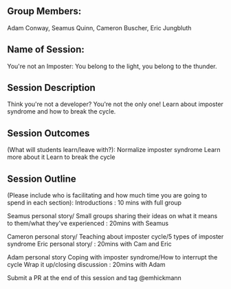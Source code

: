 ## Group Members:
Adam Conway, Seamus Quinn, Cameron Buscher, Eric Jungbluth

## Name of Session: 
You're not an Imposter: You belong to the light, you belong to the thunder.

## Session Description 

Think you're not a developer? You're not the only one! Learn about imposter syndrome and how to break the cycle.

## Session Outcomes 

(What will students learn/leave with?): 
Normalize imposter syndrome
Learn more about it
Learn to break the cycle


## Session Outline 

(Please include who is facilitating and how much time you are going to spend in each section):
Introductions : 10 mins with full group

Seamus personal story/
Small groups sharing their ideas on what it means to them/what they've experienced : 20mins with Seamus

Cameron personal story/
Teaching about imposter cycle/5 types of imposter syndrome
Eric personal story/ : 20mins with Cam and Eric

Adam personal story
Coping with imposter syndrome/How to interrupt the cycle
Wrap it up/closing discussion : 20mins with Adam



Submit a PR at the end of this session and tag @emhickmann
